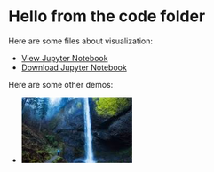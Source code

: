 # Hello from the code folder

Here are some files about visualization:
- [View Jupyter Notebook](MatplotlibGraphExamples.html)
- [Download Jupyter Notebook](MatplotlibGraphExamples.ipynb)

Here are some other demos:
- ![Here is a picture](download.jfif)
